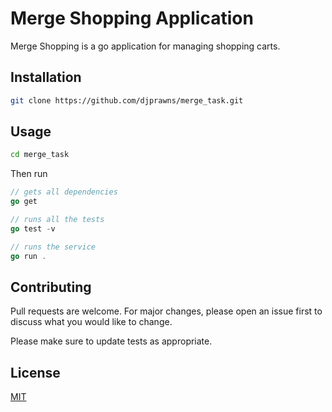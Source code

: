# Merge Shopping Application

Merge Shopping is a go application for managing shopping carts.

## Installation

```bash
git clone https://github.com/djprawns/merge_task.git
```

## Usage

```bash
cd merge_task
```
Then run
```go
// gets all dependencies
go get

// runs all the tests
go test -v

// runs the service
go run .
```

## Contributing

Pull requests are welcome. For major changes, please open an issue first
to discuss what you would like to change.

Please make sure to update tests as appropriate.

## License

[MIT](https://choosealicense.com/licenses/mit/)